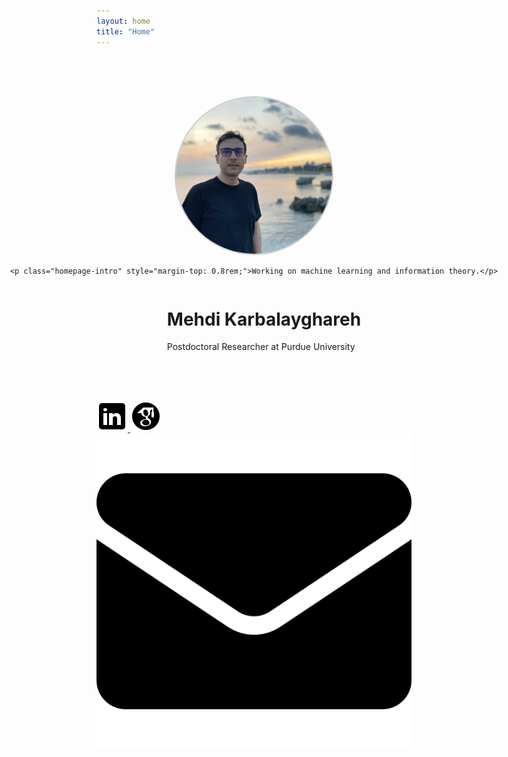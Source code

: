 ```yaml
---
layout: home
title: "Home"
---
```


<div style="display: flex; align-items: center; justify-content: center; flex-wrap: wrap; padding: 4rem 2rem; max-width: 1000px; margin: 0 auto;">

  <!-- Left: photo + tagline -->
  <div style="flex-shrink: 0; text-align: center;">
    <img src="/assets/images/52616DFD-22BC-42F9-9AD0-132018D2E23D_1_105_c.jpeg" 
         alt="Profile Photo" 
         style="width: 250px; height: 250px; border-radius: 50%; object-fit: cover; border: 2px solid #ccc;">

    <p class="homepage-intro" style="margin-top: 0.8rem;">Working on machine learning and information theory.</p>
  </div>

  <!-- Right: name + affiliation -->
  <div style="margin-left: 2rem; max-width: 500px;">
    <h1 class="homepage-name">Mehdi Karbalayghareh</h1>
    <p class="affiliation">Postdoctoral Researcher at Purdue University</p>
  </div>
</div>

<!-- Social icons centered below -->
<div class="social-icons">
  <a href="https://www.linkedin.com/in/mehdi-karbalayghareh-818b0392/" target="_blank">
    <img src="/assets/images/linkedin.png" alt="LinkedIn" />
  </a>
  <a href="https://scholar.google.com/citations?user=DRw2sL8AAAAJ&hl=en" target="_blank">
    <img src="/assets/images/scholar.png" alt="Google Scholar" />
  </a>
  <a href="mailto:m.karbalay.gh@gmail.com">
    <img src="/assets/images/email.png" alt="Email" />
  </a>
</div>
